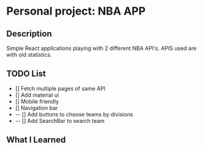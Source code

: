 # Personal project: NBA APP

## Description

Simple React applications playing with 2 different NBA API's. APIS used are with old statistics.

## TODO List

* [] Fetch multiple pages of same API
* [] Add material ui
* [] Mobile friendly
* [] Navigation bar
 * -- [] Add buttons to choose teams by divisions
 * -- [] Add SearchBar to search team

## What I Learned
